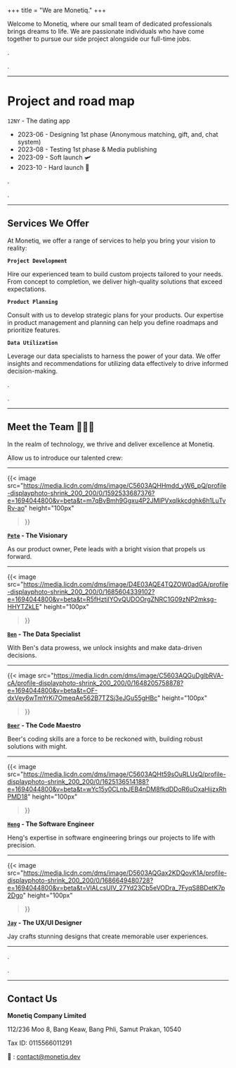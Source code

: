 +++
title = "We are Monetiq."
+++

Welcome to Monetiq, where our small team of dedicated professionals brings dreams to life.
We are passionate individuals who have come together to pursue our side project alongside our full-time jobs.

.
 
. 

---

# Project and road map

`12NY` - The dating app

- 2023-06 - Designing 1st phase (Anonymous matching, gift, and, chat system)
- 2023-08 - Testing 1st phase & Media publishing
- 2023-09 - Soft launch 🛩️
- 2023-10 - Hard launch 🚀
 
.

.

---

## Services We Offer

At Monetiq, we offer a range of services to help you bring your vision to reality:

**`Project Development`**

Hire our experienced team to build custom projects tailored to your needs. From concept to completion, we deliver high-quality solutions that exceed expectations.

**`Product Planning`**

Consult with us to develop strategic plans for your products. Our expertise in product management and planning can help you define roadmaps and prioritize features.

**`Data Utilization`**

Leverage our data specialists to harness the power of your data. We offer insights and recommendations for utilizing data effectively to drive informed decision-making.

.

.

---

## Meet the Team 🧑‍🤝‍🧑

In the realm of technology, we thrive and deliver excellence at Monetiq.

Allow us to introduce our talented crew:

---

{{<
    image
    src="https://media.licdn.com/dms/image/C5603AQHHmdd_yW6_pQ/profile-displayphoto-shrink_200_200/0/1592533687376?e=1694044800&v=beta&t=m7qBvBmh9Ggxu4P2JMIPVxqIkkcdghk6h1LuTvRv-ao"
    height="100px"
>}}

**[`Pete`](https://www.linkedin.com/in/chanvit-s-292642198/) - The Visionary**

As our product owner, Pete leads with a bright vision that propels us forward.

---

{{<
    image
    src="https://media.licdn.com/dms/image/D4E03AQE4TQZOW0adGA/profile-displayphoto-shrink_200_200/0/1685604339102?e=1694044800&v=beta&t=R5fHztiIYOvQUDOOrgZNRC1G09zNP2mksg-HHYTZkLE"
    height="100px"
>}}

**[`Ben`](https://www.linkedin.com/in/nopdanai-dejvorakul/) - The Data Specialist**

With Ben's data prowess, we unlock insights and make data-driven decisions.

---

{{<
    image
    src="https://media.licdn.com/dms/image/C5603AQGuDglbRVA-cA/profile-displayphoto-shrink_200_200/0/1648205758878?e=1694044800&v=beta&t=OF-dxVey6wTmYrKi7OmeqAe562B7TZSj3eJGu55gHBc"
    height="100px"
>}}

**[`Beer`](https://www.linkedin.com/in/borrabeer/) - The Code Maestro**

Beer's coding skills are a force to be reckoned with, building robust solutions with might.

---

{{<
    image
    src="https://media.licdn.com/dms/image/C5603AQHt59sOuRLUsQ/profile-displayphoto-shrink_200_200/0/1625136514188?e=1694044800&v=beta&t=wYc15y0CLnbJEB4nDM8fkdDDoR6uOxaHijzxRhPMD18"
    height="100px"
>}}

**[`Heng`](https://www.linkedin.com/in/ramil-arthan-397349170/) - The Software Engineer**

Heng's expertise in software engineering brings our projects to life with precision.

---

{{<
    image
    src="https://media.licdn.com/dms/image/D5603AQGax2KDQovK1A/profile-displayphoto-shrink_200_200/0/1686649480728?e=1694044800&v=beta&t=VlALcsUIV_27Yd23Cb5eVODra_7FyqS8BDetK7p2Dgo"
    height="100px"
>}}

**[`Jay`](https://www.linkedin.com/in/thanapon-matikanon/) - The UX/UI Designer**

Jay crafts stunning designs that create memorable user experiences.

---

.

.

---

## Contact Us

**Monetiq Company Limited**

112/236 Moo 8, Bang Keaw,
Bang Phli, Samut Prakan, 10540

Tax ID: 0115566011291

📧 : [contact@monetiq.dev](mailto:contact@monetiq.dev)
